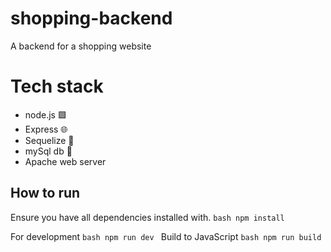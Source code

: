 # shopping-backend
A backend for a shopping website

# Tech stack
* node.js 🟩
* Express 🌐
* Sequelize 🧩
* mySql db 🎁
* Apache web server



## How to run
Ensure you have all dependencies installed with.
`` bash
npm install
``

For development
``bash
npm run dev
``
Build to JavaScript
``bash
npm run build
``
